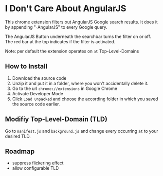# I Don't Care About AngularJS

This chrome extension filters out AngularJS Google search results.
It does it by appending "-AngularJS" to every Google query.

The AngularJS Button underneath the searchbar turns the filter on or off. The red bar at the top indicates if the filter is activated.

Note: per default the extension operates on `at` Top-Level-Domains

## How to Install

1. Download the source code
2. Unzip it and put it in a folder, where you won't accidentally delete it.
3. Go to the url `chrome://extensions` in Google Chrome
4. Activate Developer Mode
5. Click `Load Unpacked` and choose the according folder in which you saved the source code earlier.

## Modifiy Top-Level-Domain (TLD)

Go to `manifest.js` and `background.js` and change every occurring `at` to your desired TLD.
 
## Roadmap

- suppress flickering effect
- allow configurable TLD